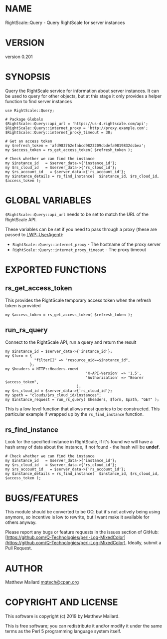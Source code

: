 # NAME

RightScale::Query - Query RightScale for server instances

# VERSION

version 0.201

# SYNOPSIS

Query the RightScale service for information about server instances.  It can be used
to query for other objects, but at this stage it only provides a helper function to find server instances

    use RightScale::Query;

    # Package Globals
    $RightScale::Query::api_url = 'https://us-4.rightscale.com/api';
    $RightScale::Query::internet_proxy = 'http://proxy.example.com';
    $RightScale::Query::internet_proxy_timeout = 30;

    # Get an access token
    my $refresh_token = 'afd983762efabcd9823209cbdefa9819832dcbea';
    my $access_token = rs_get_access_token( $refresh_token );

    # Check whether we can find the instance
    my $instance_id   = $server_data->{'instance_id'};
    my $rs_cloud_id   = $server_data->{'rs_cloud_id'};
    my $rs_account_id   = $server_data->{'rs_account_id'};
    my $instance_details = rs_find_instance(  $instance_id, $rs_cloud_id, $access_token );

# GLOBAL VARIABLES

`$RightScale::Query::api_url` needs to be set to match the URL of the RightScale API.

These variables can be set if you need to pass through a proxy (these are passed to [LWP::UserAgent](https://metacpan.org/pod/LWP::UserAgent)):

- `RightScale::Query::internet_proxy` - The hostname of the proxy server
- `RightScale::Query::internet_proxy_timeout` - The proxy timeout

# EXPORTED FUNCTIONS

## rs\_get\_access\_token

This provides the RightScale temporary access token when the refresh token is provided

    my $access_token = rs_get_access_token( $refresh_token );

## run\_rs\_query

Connect to the RightScale API, run a query and return the result

    my $instance_id = $server_data->{'instance_id'};
    my $form = {
                 "filter[]" => "resource_uid==$instance_id",
               };
    my $headers = HTTP::Headers->new(
                                        'X-API-Version' => '1.5',
                                        'Authorization' => "Bearer $access_token",
                                    );
    my $rs_cloud_id = $server_data->{'rs_cloud_id'};
    my $path = "clouds/$rs_cloud_id/instances";
    my $instance_request = run_rs_query( $headers, $form, $path, "GET" );

This is a low level function that allows most queries to be constructed.  This particular example
if wrapped up by the `rs_find_instance` function.

## rs\_find\_instance

Look for the specified instance in RightScale, if it's found we will have a hash array of data about the instance,
if not found - the hash will be **undef**.

    # Check whether we can find the instance
    my $instance_id   = $server_data->{'instance_id'};
    my $rs_cloud_id   = $server_data->{'rs_cloud_id'};
    my $rs_account_id   = $server_data->{'rs_account_id'};
    my $instance_details = rs_find_instance(  $instance_id, $rs_cloud_id, $access_token );

# BUGS/FEATURES

This module should be converted to be OO, but it's not actively being using anymore, so incentive is low to
rewrite, but I want make it available for others anyway.

Please report any bugs or feature requests in the issues section of GitHub: 
[https://github.com/Q-Technologies/perl-Log-MixedColor](https://github.com/Q-Technologies/perl-Log-MixedColor). Ideally, submit a Pull Request.

# AUTHOR

Matthew Mallard <mqtech@cpan.org>

# COPYRIGHT AND LICENSE

This software is copyright (c) 2019 by Matthew Mallard.

This is free software; you can redistribute it and/or modify it under
the same terms as the Perl 5 programming language system itself.
